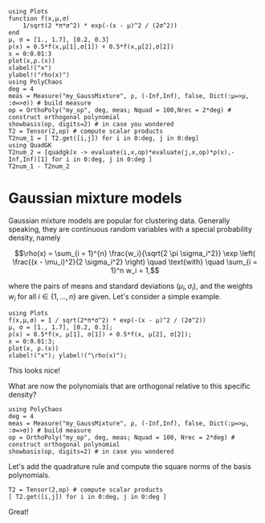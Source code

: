 ```@setup mysetup
using Plots
function f(x,μ,σ)
    1/sqrt(2 *π*σ^2) * exp(-(x - μ)^2 / (2σ^2))
end
μ, σ = [1., 1.7], [0.2, 0.3]
ρ(x) = 0.5*f(x,μ[1],σ[1]) + 0.5*f(x,μ[2],σ[2])
x = 0:0.01:3
plot(x,ρ.(x))
xlabel!("x")
ylabel!("rho(x)")
using PolyChaos
deg = 4
meas = Measure("my_GaussMixture", ρ, (-Inf,Inf), false, Dict(:μ=>μ, :σ=>σ)) # build measure
op = OrthoPoly("my_op", deg, meas; Nquad = 100,Nrec = 2*deg) # construct orthogonal polynomial
showbasis(op, digits=2) # in case you wondered
T2 = Tensor(2,op) # compute scalar products
T2num_1 = [ T2.get([i,j]) for i in 0:deg, j in 0:deg]
using QuadGK
T2num_2 = [quadgk(x -> evaluate(i,x,op)*evaluate(j,x,op)*ρ(x),-Inf,Inf)[1] for i in 0:deg, j in 0:deg ]
T2num_1 - T2num_2
```
# Gaussian mixture models
Gaussian mixture models are popular for clustering data.
Generally speaking, they are continuous random variables with a special probability density, namely
```math
\rho(x) = \sum_{i = 1}^{n} \frac{w_i}{\sqrt{2 \pi \sigma_i^2}} \exp \left( \frac{(x - \mu_i)^2}{2 \sigma_i^2} \right) \quad \text{with} \quad \sum_{i = 1}^n w_i = 1,
```
where the pairs of means and standard deviations $(\mu_i, \sigma_i)$, and the weights $w_i$ for all $i \in \{ 1, \dots, n \}$ are given.
Let's consider a simple example.


```@example mysetup
using Plots
f(x,μ,σ) = 1 / sqrt(2*π*σ^2) * exp(-(x - μ)^2 / (2σ^2))
μ, σ = [1., 1.7], [0.2, 0.3];
ρ(x) = 0.5*f(x, μ[1], σ[1]) + 0.5*f(x, μ[2], σ[2]);
x = 0:0.01:3;
plot(x, ρ.(x))
xlabel!("x"); ylabel!("\rho(x)");
```

This looks nice!

What are now the polynomials that are orthogonal relative to this specific density?


```@example mysetup
using PolyChaos
deg = 4
meas = Measure("my_GaussMixture", ρ, (-Inf,Inf), false, Dict(:μ=>μ, :σ=>σ)) # build measure
op = OrthoPoly("my_op", deg, meas; Nquad = 100, Nrec = 2*deg) # construct orthogonal polynomial
showbasis(op, digits=2) # in case you wondered
```

Let's add the quadrature rule and compute the square norms of the basis polynomials.


```@example mysetup
T2 = Tensor(2,op) # compute scalar products
[ T2.get([i,j]) for i in 0:deg, j in 0:deg ]
```

Great!

